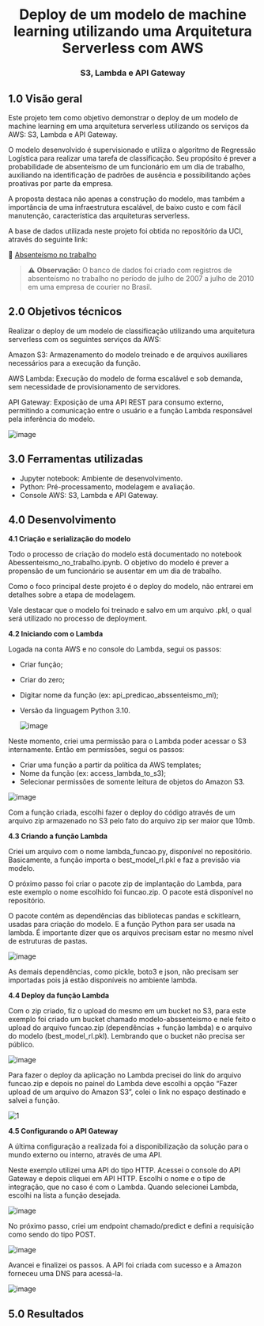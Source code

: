 <h1 align="center"> Deploy de um modelo de machine learning utilizando uma Arquitetura Serverless com AWS <br /> </h1>
<h3 align="center"> S3, Lambda e API Gateway</h3>

## **1.0 Visão geral**

Este projeto tem como objetivo demonstrar o deploy de um modelo de machine learning em uma arquitetura serverless utilizando os serviços da AWS: S3, Lambda e API Gateway.

O modelo desenvolvido é supervisionado e utiliza o algoritmo de Regressão Logística para realizar uma tarefa de classificação. Seu propósito é prever a probabilidade de absenteísmo de um funcionário em um dia de trabalho, auxiliando na identificação de padrões de ausência e possibilitando ações proativas por parte da empresa.

A proposta destaca não apenas a construção do modelo, mas também a importância de uma infraestrutura escalável, de baixo custo e com fácil manutenção, característica das arquiteturas serverless.

A base de dados utilizada neste projeto foi obtida no repositório da UCI, através do seguinte link:

🔗 [Absenteísmo no trabalho](https://archive.ics.uci.edu/dataset/445/absenteeism+at+work)

> ⚠️ **Observação:** O banco de dados foi criado com registros de absenteísmo no trabalho no período de julho de 2007 a julho de 2010 em uma empresa de courier no Brasil.

## **2.0 Objetivos técnicos**

Realizar o deploy de um modelo de classificação utilizando uma arquitetura serverless com os seguintes serviços da AWS:

Amazon S3: Armazenamento do modelo treinado e de arquivos auxiliares necessários para a execução da função.

AWS Lambda: Execução do modelo de forma escalável e sob demanda, sem necessidade de provisionamento de servidores.

API Gateway: Exposição de uma API REST para consumo externo, permitindo a comunicação entre o usuário e a função Lambda responsável pela inferência do modelo.

![image](https://github.com/user-attachments/assets/cdf9829a-a458-4ff8-8342-b1a5678d31b9)

## **3.0 Ferramentas utilizadas**

- Jupyter notebook: Ambiente de desenvolvimento.
- Python: Pré-processamento, modelagem e avaliação.
- Console AWS: S3, Lambda e API Gateway.

## **4.0 Desenvolvimento**

**4.1 Criação e serialização do modelo**

Todo o processo de criação do modelo está documentado no notebook Abessenteismo_no_trabalho.ipynb. O objetivo do modelo é prever a propensão de um funcionário se ausentar em um dia de trabalho.

Como o foco principal deste projeto é o deploy do modelo, não entrarei em detalhes sobre a etapa de modelagem.

Vale destacar que o modelo foi treinado e salvo em um arquivo .pkl, o qual será utilizado no processo de deployment.

**4.2 Iniciando com o Lambda**

Logada na conta AWS e no console do Lambda, segui os passos:

- Criar função;
- Criar do zero;
- Digitar nome da função (ex: api_predicao_abssenteismo_ml);
- Versão da linguagem Python 3.10.

  ![image](https://github.com/user-attachments/assets/eabdf9af-3525-4586-85b6-f6e8e0130407)

Neste momento, criei uma permissão para o Lambda poder acessar o S3 internamente. Então em permissões, segui os passos:

- Criar uma função a partir da política da AWS templates;
- Nome da função (ex: access_lambda_to_s3);
- Selecionar permissões de somente leitura de objetos do Amazon S3.

![image](https://github.com/user-attachments/assets/d776b37d-4957-45ef-8993-7c68ed024a65)

Com a função criada, escolhi fazer o deploy do código através de um arquivo zip armazenado no S3 pelo fato do arquivo zip ser maior que 10mb.

**4.3 Criando a função Lambda**

Criei um arquivo com o nome lambda_funcao.py, disponível no repositório. Basicamente, a função importa o best_model_rl.pkl e faz a previsão via modelo.

O próximo passo foi criar o pacote zip de implantação do Lambda, para este exemplo o nome escolhido foi funcao.zip. O pacote está disponível no repositório.

O pacote contém as dependências das bibliotecas pandas e sckitlearn, usadas para criação do modelo. E a função Python para ser usada na lambda. É importante dizer que os arquivos precisam estar no mesmo nível de estruturas de pastas.

![image](https://github.com/user-attachments/assets/d26d44b5-0a76-4c80-87c2-4be406e01eed)

As demais dependências, como pickle, boto3 e json, não precisam ser importadas pois já estão disponíveis no ambiente lambda. 

**4.4 Deploy da função Lambda**

Com o zip criado, fiz o upload do mesmo em um bucket no S3, para este exemplo foi criado um bucket chamado modelo-abssenteismo e nele feito o upload do arquivo funcao.zip (dependências + função lambda) e o arquivo do modelo (best_model_rl.pkl). Lembrando que o bucket não precisa ser público.

![image](https://github.com/user-attachments/assets/79a7c99f-ef9a-4647-97ea-a7fd366b2093)

Para fazer o deploy da aplicação no Lambda precisei do link do arquivo funcao.zip e depois no painel do Lambda deve escolhi a opção “Fazer upload de um arquivo do Amazon S3”, colei o link no espaço destinado e salvei a função.

![1](https://github.com/user-attachments/assets/1a04b500-ce6e-41ba-ad26-e13198c3887c)

**4.5 Configurando o API Gateway**

A última configuração a realizada foi a disponibilização da solução para o mundo externo ou interno, através de uma API.

Neste exemplo utilizei uma API do tipo HTTP. Acessei o console do API Gateway e depois cliquei em API HTTP. Escolhi o nome e o tipo de integração, que no caso é com o Lambda. Quando selecionei Lambda, escolhi na lista a função desejada.

![image](https://github.com/user-attachments/assets/2c65c89f-b7d6-45f4-810c-9462d57c0eda)

No próximo passo, criei um endpoint chamado/predict e defini a requisição como sendo do tipo POST.

![image](https://github.com/user-attachments/assets/df39e133-7a89-4483-9bd9-3c2169b6d82e)

Avancei e finalizei os passos. A API foi criada com sucesso e a Amazon forneceu uma DNS para acessá-la.

![image](https://github.com/user-attachments/assets/1b3e4fb6-98d9-442e-84c9-f6a9d74e9762)

## **5.0 Resultados**

